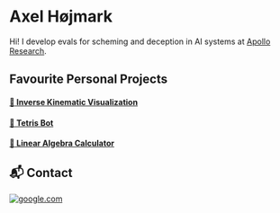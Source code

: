 # Axel Højmark

Hi! I develop evals for scheming and deception in AI systems at [Apollo Research](https://www.apolloresearch.ai).

## Favourite Personal Projects

#### [🦾 Inverse Kinematic Visualization](https://github.com/hojmax/kinematic_vis)

#### [🧩 Tetris Bot](https://github.com/hojmax/Tetris-Bot)

#### [🧮 Linear Algebra Calculator](https://hojmax.github.io/linalglatex/)

## 📬 Contact

[![google.com](https://img.shields.io/badge/LinkedIn-0077B5?style=for-the-badge&logo=linkedin&logoColor=white)](https://www.linkedin.com/in/axelhojmark/)
